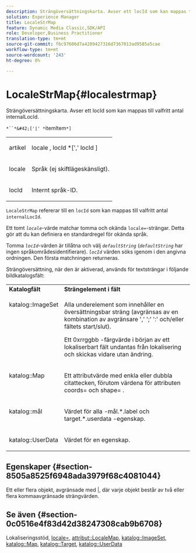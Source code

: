 ```yaml
---
description: Strängöversättningskarta. Avser ett locId som kan mappas till valfritt antal internalLocId.
solution: Experience Manager
title: LocaleStrMap
feature: Dynamic Media Classic,SDK/API
role: Developer,Business Practitioner
translation-type: tm+mt
source-git-commit: f6c97606d7a4209427316d7367013ad9585a5cae
workflow-type: tm+mt
source-wordcount: '243'
ht-degree: 0%

---
```



# LocaleStrMap{#localestrmap}

Strängöversättningskarta. Avser ett locId som kan mappas till valfritt antal internalLocId.

`*``*&#42;['|' *`itemItem`*]`

<table id="simpletable_26A9A6904C85459F89DCDD98C14139CA"> 
 <tr class="strow"> 
  <td class="stentry"> <p> <span class="varname"> artikel  </span> </p> </td> 
  <td class="stentry"> <p> <span class="varname"> locale  </span>,  <span class="varname"> locId  </span>*[','  <span class="varname"> locId  </span>] </p> </td> 
 </tr> 
 <tr class="strow"> 
  <td class="stentry"> <p> <span class="varname"> locale  </span> </p> </td> 
  <td class="stentry"> <p>Språk (ej skiftlägeskänsligt). </p> </td> 
 </tr> 
 <tr class="strow"> 
  <td class="stentry"> <p> <span class="varname"> locId  </span> </p> </td> 
  <td class="stentry"> <p>Internt språk-ID. </p> </td> 
 </tr> 
</table>

`LocaleStrMap` refererar till en  `locId` som kan mappas till valfritt antal  `internalLocId`.

Ett tomt *`locale`*-värde matchar tomma och okända `locale=`-strängar. Detta gör att du kan definiera en standardregel för okända språk.

Tomma *`locId`*-värden är tillåtna och välj *`defaultString`* (*`defaultString`* har ingen språkområdesidentifierare). *`locId`* värden söks igenom i den angivna ordningen. Den första matchningen returneras.

Strängöversättning, när den är aktiverad, används för textsträngar i följande bildkatalogsfält:

<table id="table_EE0321F9890B45CA8C364178F5100D40"> 
 <tbody> 
  <tr valign="top"> 
   <td> <b>Katalogfält</b> </td> 
   <td> <b>Strängelement i fält</b> </td> 
  </tr> 
  <tr valign="top"> 
   <td> <p> <span class="codeph"> katalog::ImageSet  </span> </p> </td> 
   <td> <p>Alla underelement som innehåller en översättningsbar sträng (avgränsas av en kombination av avgränsare ',' ';' ':' och/eller fältets start/slut). </p> <p>Ett <span class="codeph"> 0xrrggbb </span>-färgvärde i början av ett lokaliserbart fält undantas från lokalisering och skickas vidare utan ändring. </p> </td> 
  </tr> 
  <tr valign="top"> 
   <td> <p> <span class="codeph"> katalog::Map  </span> </p> </td> 
   <td> <p>Ett attributvärde med enkla eller dubbla citattecken, förutom värdena för attributen <span class="codeph"> coords= </span> och <span class="codeph"> shape= </span>. </p> </td> 
  </tr> 
  <tr valign="top"> 
   <td> <p> <span class="codeph"> katalog::mål  </span> </p> </td> 
   <td> <p>Värdet för alla <span class="filepath">-mål.*.label </span> och <span class="filepath"> target.*.userdata </span>-egenskap. </p> </td> 
  </tr> 
  <tr valign="top"> 
   <td> <p> <span class="codeph"> katalog::UserData  </span> </p> </td> 
   <td> <p>Värdet för en egenskap. </p> </td> 
  </tr> 
 </tbody> 
</table>

## Egenskaper {#section-8505a8525f6948ada3979f68c4081044}

Ett eller flera objekt, avgränsade med |, där varje objekt består av två eller flera kommaavgränsade strängvärden.

## Se även {#section-0c0516e4f83d42d38247308cab9b6708}

Lokaliseringsstöd, [locale=](../../../../../is-api/http-ref/image-serving-api-ref/c-http-protocol-reference/c-command-reference/r-locale.md#reference-8a846b2fbc004a12821b956ed3b25cfb), [attribut::LocaleMap](../../../../../is-api/image-catalog/image-serving-api-ref/c-image-catalog-reference/c-attributes-reference/r-localemap.md#reference-49bbf598f8ea47c3a563755cef306318), [katalog::ImageSet](/help/aem-is-ir-api/is-api/image-catalog/image-serving-api-ref/c-image-catalog-reference/c-image-svg-data-reference/c-image-data-reference/r-imageset-cat.md), [katalog::Map](/help/aem-is-ir-api/is-api/image-catalog/image-serving-api-ref/c-image-catalog-reference/c-image-svg-data-reference/c-image-data-reference/r-map-cat.md), [katalog::Target](/help/aem-is-ir-api/is-api/image-catalog/image-serving-api-ref/c-image-catalog-reference/c-image-svg-data-reference/c-image-data-reference/r-targets-cat.md), [katalog::UserData](/help/aem-is-ir-api/is-api/image-catalog/image-serving-api-ref/c-image-catalog-reference/c-image-svg-data-reference/c-image-data-reference/r-userdata-cat.md)

